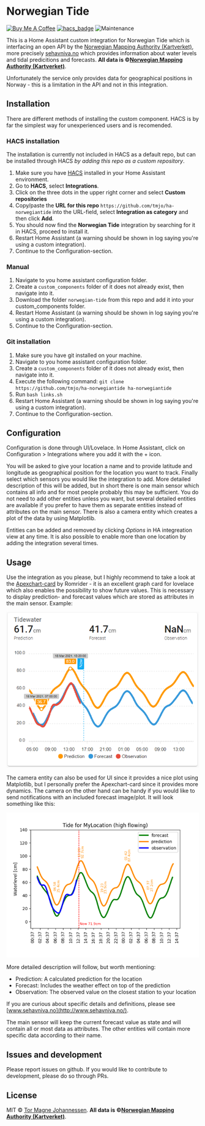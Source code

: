 # Norwegian Tide

[![Buy Me A Coffee][buymeacoffee-image]][buymeacoffee-url]
[![hacs_badge](https://img.shields.io/badge/HACS-Custom-orange.svg)](https://github.com/custom-components/hacs) ![Maintenance](https://img.shields.io/maintenance/yes/2021.svg)

This is a Home Assistant custom integration for Norwegian Tide which is interfacing an open API by the [Norwegian Mapping Authority (Kartverket)](https://kartverket.no/en/), more precisely [sehavniva.no](http://www.sehavniva.no/) which provides information about water levels and tidal predicitions and forecasts. **All data is ©[Norwegian Mapping Authority (Kartverket)](https://kartverket.no/en/)**.

Unfortunately the service only provides data for geographical positions in Norway - this is a limitation in the API and not in this integration.


## Installation
There are different methods of installing the custom component. HACS is by far the simplest way for unexperienced users and is recomended.

### HACS installation
The installation is currently not included in HACS as a default repo, but can be installed through HACS *by adding this repo as a custom repository*.

1. Make sure you have [HACS](https://hacs.xyz/) installed in your Home Assistant environment.
2. Go to **HACS**, select **Integrations**.
3. Click on the three dots in the upper right corner and select **Custom repositories**
4. Copy/paste the **URL for this repo** `https://github.com/tmjo/ha-norwegiantide` into the URL-field, select **Integration as category** and then click **Add**.
5. You should now find the **Norwegian Tide** integration by searching for it in HACS, proceed to install it.
6. Restart Home Assistant (a warning should be shown in log saying you're using a custom integration).
7. Continue to the Configuration-section.


### Manual
1. Navigate to you home assistant configuration folder.
2. Create a `custom_components` folder of it does not already exist, then navigate into it.
3. Download the folder `norwegian-tide` from this repo and add it into your custom_components folder.
4. Restart Home Assistant (a warning should be shown in log saying you're using a custom integration).
5. Continue to the Configuration-section.


### Git installation
1. Make sure you have git installed on your machine.
2. Navigate to you home assistant configuration folder.
3. Create a `custom_components` folder of it does not already exist, then navigate into it.
4. Execute the following command: `git clone https://github.com/tmjo/ha-norwegiantide ha-norwegiantide`
5. Run `bash links.sh`
6. Restart Home Assistant (a warning should be shown in log saying you're using a custom integration).
7. Continue to the Configuration-section.

## Configuration
Configuration is done through UI/Lovelace. In Home Assistant, click on Configuration > Integrations where you add it with the + icon.

You will be asked to give your location a name and to provide latitude and longitude as geographical position for the location you want to track. Finally select which sensors you would like the integration to add. More detailed description of this will be added, but in short there is one main sensor which contains all info and for most people probably this may be sufficient. You do not need to add other entities unless you want, but several detailed entities are available if you prefer to have them as separate entities instead of attributes on the main sensor. There is also a camera entity which creates a plot of the data by using Matplotlib.

Entities can be added and removed by clicking *Options* in HA integreation view at any time. It is also possible to enable more than one location by adding the integration several times.

## Usage
Use the integration as you please, but I highly recommend to take a look at the [Apexchart-card](https://github.com/RomRider/apexcharts-card) by Romrider - it is an excellent graph card for lovelace which also enables the possibility to show future values. This is necessary to display prediction- and forecast values which are stored as attributes in the main sensor. Example:

![apexchart-card](img/norwegiantide_apexchart.png "apexchart-card")

The camera entity can also be used for UI since it provides a nice plot using Matplotlib, but I personally prefer the Apexchart-card since it provides more dynamics. The camera on the other hand can be handy if you would like to send notifications with an included forecast image/plot. It will look something like this:

![camera entity](img/norwegiantide_cam.png "camera")

More detailed description will follow, but worth mentioning:
 - Prediction: A calculated prediction for the location
 - Forecast: Includes the weather effect on top of the prediction
 - Observation: The observed value on the closest station to your location

If you are curious about specific details and definitions, please see [www.sehavniva.no](http://www.sehavniva.no/).

The main sensor will keep the current forecast value as state and will contain all or most data as attributes. The other entities will contain more specific data according to their name.


## Issues and development
Please report issues on github. If you would like to contribute to development, please do so through PRs.

## License
MIT © [Tor Magne Johannessen][tmjo]. **All data is ©[Norwegian Mapping Authority (Kartverket)](https://kartverket.no/en/)**.

<!-- Badges -->
[hacs-url]: https://github.com/custom-components/hacs
[hacs-image]: https://img.shields.io/badge/HACS-Custom-orange.svg
[buymeacoffee-url]: https://www.buymeacoffee.com/tmjo
[buymeacoffee-image]: https://img.shields.io/badge/support-buymeacoffee-222222.svg?style=flat-square
[tmjo]: https://github.com/tmjo